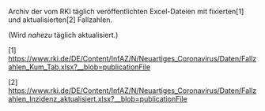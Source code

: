Archiv der vom RKI täglich veröffentlichten Excel-Dateien mit fixierten[1] und aktualisierten[2] Fallzahlen.

(Wird _nahezu_ täglich aktualisiert.)

[1] https://www.rki.de/DE/Content/InfAZ/N/Neuartiges_Coronavirus/Daten/Fallzahlen_Kum_Tab.xlsx?__blob=publicationFile

[2] https://www.rki.de/DE/Content/InfAZ/N/Neuartiges_Coronavirus/Daten/Fallzahlen_Inzidenz_aktualisiert.xlsx?__blob=publicationFile

